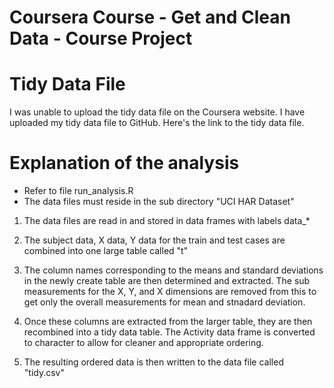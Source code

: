 Coursera Course - Get and Clean Data - Course Project
=====================================================

# Tidy Data File

I was unable to upload the tidy data file on the Coursera website. I have
uploaded my tidy data file to GitHub. Here's the link to the tidy data file.

# Explanation of the analysis

- Refer to file run_analysis.R
- The data files must reside in the sub directory "UCI HAR Dataset"

1. The data files are read in and stored in data frames with labels data_*

2. The subject data, X data, Y data for the train and test cases are combined 
into one large table called "t"

3. The column names corresponding to the means and standard deviations in the newly create table are then determined and extracted. The sub measurements for the
X, Y, and X dimensions are removed from this to get only the overall measurements for mean and stnadard deviation.

4. Once these columns are extracted from the larger table, they are then recombined into a tidy data table. The Activity data frame is converted to character to allow for cleaner and appropriate ordering.

5. The resulting ordered data is then written to the data file called "tidy.csv"

